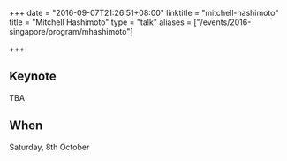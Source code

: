 +++
date = "2016-09-07T21:26:51+08:00"
linktitle = "mitchell-hashimoto"
title = "Mitchell Hashimoto"
type = "talk"
aliases = ["/events/2016-singapore/program/mhashimoto"]

+++

<div class="span-15  ">
  <div class="span-15  last ">
  <h2>Keynote</h2>
  <p>
  TBA
  </p>
  <h2>When</h2>
  <p><time datetime="2016-10-08T08:00">Saturday, 8th October</time></p>
  </div>
</div>

